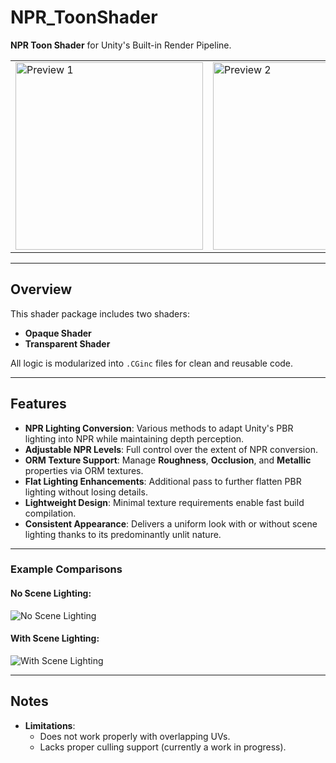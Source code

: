 # NPR_ToonShader
**NPR Toon Shader** for Unity's Built-in Render Pipeline.

<table>
  <tr>
    <td><img src="https://github.com/user-attachments/assets/3a1f13dd-d44c-498c-ac6b-4a3da892352c" alt="Preview 1" width="300"></td>
    <td><img src="https://github.com/user-attachments/assets/a048dd48-280e-42d6-97e3-791d94ca37f3" alt="Preview 2" width="300"></td>
    <td><img src="https://github.com/user-attachments/assets/66bccda0-357e-4c88-b20f-47968bc803e9" alt="Preview 3" width="300"></td>
  </tr>
</table>

---

## Overview
This shader package includes two shaders:
- **Opaque Shader**
- **Transparent Shader**

All logic is modularized into `.CGinc` files for clean and reusable code.

---

## Features
- **NPR Lighting Conversion**: Various methods to adapt Unity's PBR lighting into NPR while maintaining depth perception.
- **Adjustable NPR Levels**: Full control over the extent of NPR conversion.
- **ORM Texture Support**: Manage **Roughness**, **Occlusion**, and **Metallic** properties via ORM textures.
- **Flat Lighting Enhancements**: Additional pass to further flatten PBR lighting without losing details.
- **Lightweight Design**: Minimal texture requirements enable fast build compilation.
- **Consistent Appearance**: Delivers a uniform look with or without scene lighting thanks to its predominantly unlit nature.

---

### Example Comparisons

#### No Scene Lighting:
![No Scene Lighting](https://github.com/user-attachments/assets/29beee14-03bf-4dfd-9434-7e2e4fbb5cca)

#### With Scene Lighting:
![With Scene Lighting](https://github.com/user-attachments/assets/058a8e73-a560-4116-bb90-7acee591ab52)

---

## Notes
- **Limitations**:
  - Does not work properly with overlapping UVs.
  - Lacks proper culling support (currently a work in progress).
